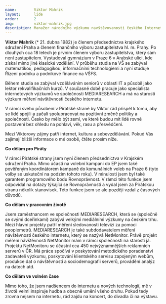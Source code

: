 ```yaml
---
name:        Viktor Mahrik
layout:      lide
order:       2
img:         viktor-mahrik.jpg
description: Manažer národního výzkumu navštěvovanosti českého Internetu. Zaměřuje se na transparentní hospodaření a zveřejnování informací na Internetu.
---
```


**Viktor Mahrik** (* 21. dubna 1982) je členem předsednictva krajského sdružení Praha a členem finančního výboru zastupitelstva hl. m. Prahy. Po dlouhých cca 18 letech je prvním členem výboru zastupitelstva, který sám není zastupitelem. Vystudoval gymnázium v Praze 6 v Arabské ulici, kde získal mimo jiné klasické vzdělání. V průběhu studia na VŠ se zabýval matematikou, pedagogikou, informačními technologiemi a nyní studuje Řízení podniku a podnikové finance na VŠFS.

Během studia se zabýval vzděláváním seniorů v oblasti IT a působil jako lektor rekvalifikačních kurzů. V současné době pracuje jako specialista internetových výzkumů ve společnosti MEDIARESEARCH a má na starosti výzkum měření návštěvnosti českého internetu.

V rámci svého působení v Pirátské straně by Viktor rád přispěl k tomu, aby se lidé spojili a začali spolupracovat na pozitivní změně politiky a společnosti. Česko by mělo být zemí, ve které budou mít lidé rovné postavení bez ohledu na pohlaví, věk, rasu a přesvědčení.

Mezi Viktorovy zájmy patří internet, kultura a sebevzdělávání. Pokud Vás zajímají bližší informace o mé osobě, čtěte prosím níže.

**Co dělám pro Piráty**

V rámci Pirátské strany jsem nyní členem předsednictva v Krajském sdružení Praha. Mimo účasti na volební kampani do EP jsem také pověřeným koordinátorem kampaně do komunálních voleb na Praze 6 (tyto volby se uskuteční na podzim tohoto roku). V minulosti jsem byl také garantem programového bodu Rovnoprávnost. V rámci této funkce jsem odpovídal na dotazy týkající se Rovnoprávnosti a vydal jsem za Pirátskou stranu několik stanovisek. Této funkce jsem se ale později vzdal z časových důvodů.

**Co dělám v pracovním životě**

Jsem zaměstnancem ve společnosti MEDIARESEARCH, která se (společně se svými dceřinkami) zabývá velkými mediálními výzkumy na českém trhu. Mezi hlavní projekty patří měření sledovanosti televizí za pomoci peoplemetrů. MEDIARESEARCH je také subdodavatelem měření návštěvnosti českého internetu, který se nazývá NetMonitor. Právě projekt měření návštěvnosti NetMonitor mám v rámci společnosti na starosti já. Projektu NetMonitoru se účastní cca 450 nejvýznamnějších reklamních serverů v ČR. Má práce spočívá v poskytování metodického poradenství zadavateli výzkumu, poskytování klientského servisu zapojeným webům, produkce dat o návštěvnosti a sociodemografii serverů, provádění analýz na datech atd.

**Co dělám ve volném čase**

Mimo toho, že jsem nadšencem do internetu a nových technologií, mě v životě velmi inspiruje hudba a obecně umění všeho druhu. Pokud tedy zrovna nejsem na internetu, rád zajdu na koncert, do divadla či na výstavu.
